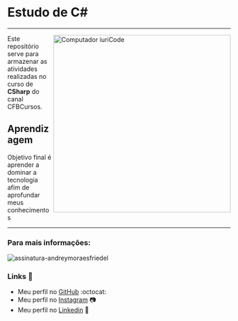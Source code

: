 # Estudo de C#
 
---
<img src="https://growiz.com.br/wp-content/uploads/2020/08/kisspng-c-programming-language-logo-microsoft-visual-stud-atlas-portfolio-5b899192d7c600.1628571115357423548838.png" min-width="400px" max-width="400px" width="400px" align="right" alt="Computador iuriCode">

Este repositório serve para armazenar as atividades realizadas 
no curso de **CSharp** do canal CFBCursos.

## Aprendizagem

Objetivo final é aprender a dominar a tecnologia afim de 
aprofundar meus conhecimentos

---

### Para mais informações:

![assinatura-andreymoraesfriedel](https://github.com/AndreyMoraesFriedel/CursosHTML-CSS-JS/assets/134893056/2fc3ec5d-484b-4034-b20c-b9efa5c0d791)

### **Links** :link:
* Meu perfil no [GitHub](https://github.com/AndreyMoraesFriedel) :octocat:
* Meu perfil no [Instagram](https://www.instagram.com/_moraes_sc/?hl=enl) :camera:
* Meu perfil no [Linkedin](https://www.linkedin.com/in/andrey-moraes/l) :briefcase:
